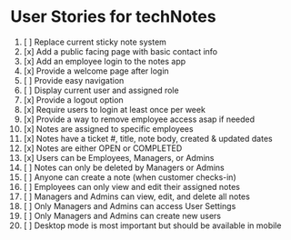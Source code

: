 # User Stories for techNotes

1. [ ] Replace current sticky note system
2. [x] Add a public facing page with basic contact info 
3. [x] Add an employee login to the notes app 
4. [x] Provide a welcome page after login 
5. [ ] Provide easy navigation
6. [ ] Display current user and assigned role 
7. [x] Provide a logout option 
8. [x] Require users to login at least once per week
9. [x] Provide a way to remove employee access asap if needed 
10. [x] Notes are assigned to specific employees 
11. [x] Notes have a ticket #, title, note body, created & updated dates
12. [x] Notes are either OPEN or COMPLETED 
13. [x] Users can be Employees, Managers, or Admins 
14. [ ] Notes can only be deleted by Managers or Admins 
15. [ ] Anyone can create a note (when customer checks-in)
16. [ ] Employees can only view and edit their assigned notes  
17. [ ] Managers and Admins can view, edit, and delete all notes 
18. [ ] Only Managers and Admins can access User Settings 
19. [ ] Only Managers and Admins can create new users 
20. [ ] Desktop mode is most important but should be available in mobile 
